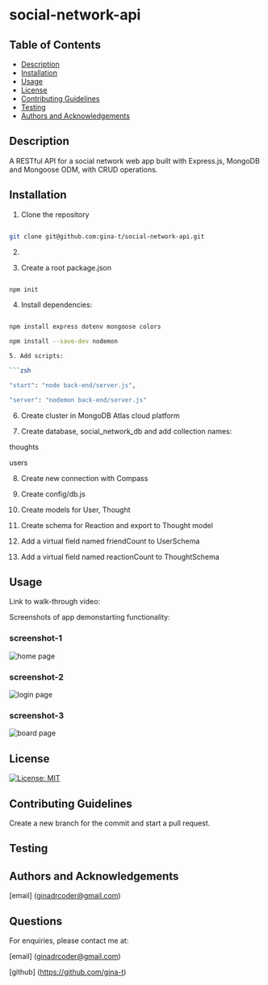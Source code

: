 # social-network-api

## Table of Contents

- [Description](#description)
- [Installation](#installation)
- [Usage](#usage)
- [License](#license)
- [Contributing Guidelines](#contributing-guidelines)
- [Testing](#testing)
- [Authors and Acknowledgements](#authors-and-acknowledgements)

## Description

A RESTful API for a social network web app built with Express.js, MongoDB and Mongoose ODM, with CRUD operations.

## Installation

1. Clone the repository

```zsh

git clone git@github.com:gina-t/social-network-api.git

```

2. 

3. Create a root package.json

```zsh

npm init

```
4. Install dependencies:

```zsh

npm install express dotenv mongoose colors

npm install --save-dev nodemon

5. Add scripts:

```zsh

"start": "node back-end/server.js",

"server": "nodemon back-end/server.js"

```

6. Create cluster in MongoDB Atlas cloud platform

7. Create database, social_network_db and add collection names:

thoughts

users

8. Create new connection with Compass

9. Create config/db.js

10. Create models for User, Thought

11. Create schema for Reaction and export to Thought model

12. Add a virtual field named friendCount to UserSchema

13. Add a virtual field named reactionCount to ThoughtSchema



## Usage

Link to walk-through video:

Screenshots of app demonstarting functionality:

### screenshot-1
![home page](./client/src/assets/screenshot-1.png)

### screenshot-2
![login page](./client/src/assets/screenshot-2.png)

### screenshot-3
![board page](./client/src/assets/screenshot-3.png)

## License

[![License: MIT](https://img.shields.io/badge/License-MIT-yellow.svg)](https://opensource.org/licenses/MIT)

## Contributing Guidelines

Create a new branch for the commit and start a pull request.

## Testing


## Authors and Acknowledgements

[email] (ginadrcoder@gmail.com)


## Questions

For enquiries, please contact me at:

[email] (ginadrcoder@gmail.com)

[github] (https://github.com/gina-t)



